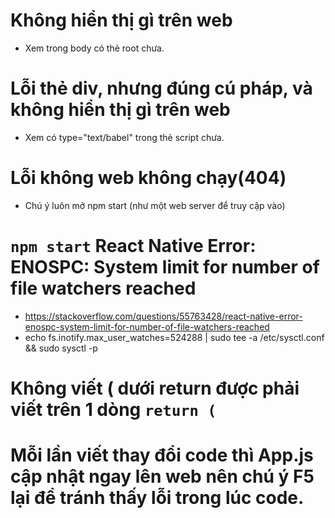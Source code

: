 # Không hiển thị gì trên web
+ Xem trong body có thẻ root chưa.

# Lỗi thẻ div, nhưng đúng cú pháp, và không hiển thị gì trên web
+ Xem có type="text/babel" trong thẻ script chưa.

# Lỗi không web không chạy(404) 
+ Chú ý luôn mở npm start (như một web server để truy cập vào)

# `npm start` React Native Error: ENOSPC: System limit for number of file watchers reached
+ https://stackoverflow.com/questions/55763428/react-native-error-enospc-system-limit-for-number-of-file-watchers-reached
+ echo fs.inotify.max_user_watches=524288 | sudo tee -a /etc/sysctl.conf && sudo sysctl -p

# Không viết (  dưới return được phải viết trên 1 dòng `return (`
# Mỗi lần viết thay đổi code thì App.js cập nhật ngay lên web nên chú ý F5 lại để tránh thấy lỗi trong lúc code.
